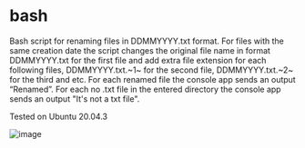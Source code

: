 # bash
Bash script for renaming files in DDMMYYYY.txt format. For files with the same creation date the script changes the original file name in format DDMMYYYY.txt for the first file and add extra file extension for each following files, DDMMYYYY.txt.~1~ for the second file, DDMMYYYY.txt.~2~ for the third and etc. For each renamed file the console app sends an output “Renamed”. For each no .txt file in the entered directory the console app sends an output "It's not a txt file".

Tested on Ubuntu 20.04.3 


![image](https://user-images.githubusercontent.com/34664082/196291795-9d63749e-f08e-4be7-a1bc-8b03d2631c19.png)
